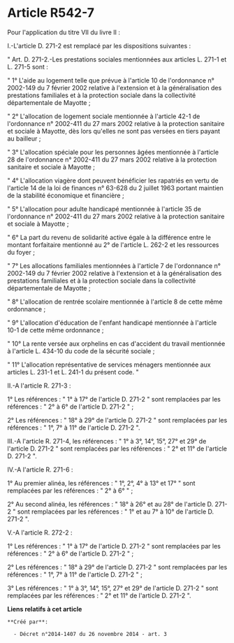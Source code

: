 # Article R542-7

Pour l'application du titre VII du livre II : 

I.-L'article D. 271-2 est remplacé par les dispositions suivantes : 

" Art. D. 271-2.-Les prestations sociales mentionnées aux articles L. 271-1 et L. 271-5 sont : 

" 1° L'aide au logement telle que prévue à l'article 10 de l'ordonnance n° 2002-149 du 7 février 2002 relative à l'extension
et à la généralisation des prestations familiales et à la protection sociale dans la collectivité départementale de
Mayotte ; 

" 2° L'allocation de logement sociale mentionnée à l'article 42-1 de l'ordonnance n° 2002-411 du 27 mars 2002 relative à la
protection sanitaire et sociale à Mayotte, dès lors qu'elles ne sont pas versées en tiers payant au bailleur ; 

" 3° L'allocation spéciale pour les personnes âgées mentionnée à l'article 28 de l'ordonnance n° 2002-411 du 27 mars 2002
relative à la protection sanitaire et sociale à Mayotte ; 

" 4° L'allocation viagère dont peuvent bénéficier les rapatriés en vertu de l'article 14 de la loi de finances n° 63-628 du 2
juillet 1963 portant maintien de la stabilité économique et financière ; 

" 5° L'allocation pour adulte handicapé mentionnée à l'article 35 de l'ordonnance n° 2002-411 du 27 mars 2002 relative à la
protection sanitaire et sociale à Mayotte ; 

" 6° La part du revenu de solidarité active égale à la différence entre le montant forfaitaire mentionné au 2° de l'article
L. 262-2 et les ressources du foyer ; 

" 7° Les allocations familiales mentionnées à l'article 7 de l'ordonnance n° 2002-149 du 7 février 2002 relative à
l'extension et à la généralisation des prestations familiales et à la protection sociale dans la collectivité départementale
de Mayotte ; 

" 8° L'allocation de rentrée scolaire mentionnée à l'article 8 de cette même ordonnance ; 

" 9° L'allocation d'éducation de l'enfant handicapé mentionnée à l'article 10-1 de cette même ordonnance ; 

" 10° La rente versée aux orphelins en cas d'accident du travail mentionnée à l'article L. 434-10 du code de la sécurité
sociale ; 

" 11° L'allocation représentative de services ménagers mentionnée aux articles L. 231-1 et L. 241-1 du présent code. " 

II.-A l'article R. 271-3 : 

1° Les références : " 1° à 17° de l'article D. 271-2 " sont remplacées par les références : " 2° à 6° de l'article D. 271-2
" ; 

2° Les références : " 18° à 29° de l'article D. 271-2 " sont remplacées par les références : " 1°, 7° à 11° de l'article D.
271-2 ". 

III.-A l'article R. 271-4, les références : " 1° à 3°, 14°, 15°, 27° et 29° de l'article D. 271-2 " sont remplacées par les
références : " 2° et 11° de l'article D. 271-2 ". 

IV.-A l'article R. 271-6 : 

1° Au premier alinéa, les références : " 1°, 2°, 4° à 13° et 17° " sont remplacées par les références : " 2° à 6° " ; 

2° Au second alinéa, les références : " 18° à 26° et au 28° de l'article D. 271-2 " sont remplacées par les références : " 1°
et au 7° à 10° de l'article D. 271-2 ". 

V.-A l'article R. 272-2 : 

1° Les références : " 1° à 17° de l'article D. 271-2 " sont remplacées par les références : " 2° à 6° de l'article D. 271-2
" ; 

2° Les références : " 18° à 29° de l'article D. 271-2 " sont remplacées par les références : " 1°, 7° à 11° de l'article D.
271-2 " ; 

3° Les références : " 1° à 3°, 14°, 15°, 27° et 29° de l'article D. 271-2 " sont remplacées par les références : " 2° et 11°
de l'article D. 271-2 ".

**Liens relatifs à cet article**

	**Créé par**:

	  - Décret n°2014-1407 du 26 novembre 2014 - art. 3
